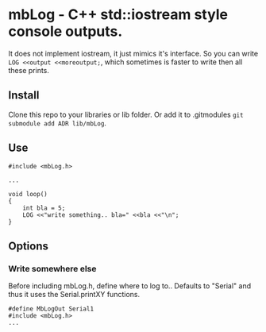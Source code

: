 # mbLog - C++ std::iostream style console outputs.

It does not implement iostream, it just mimics it's interface. So you can write ```LOG <<output <<moreoutput;```, which sometimes is faster to write then all these prints.

## Install

Clone this repo to your libraries or lib folder. Or add it to .gitmodules ```git submodule add ADR lib/mbLog```.

## Use

```
#include <mbLog.h>

...

void loop()
{
    int bla = 5;
    LOG <<"write something.. bla=" <<bla <<"\n";
}
```

## Options

### Write somewhere else

Before including mbLog.h, define where to log to.. Defaults to "Serial" and thus it uses the Serial.printXY functions.
```
#define MbLogOut Serial1
#include <mbLog.h>
...
```
